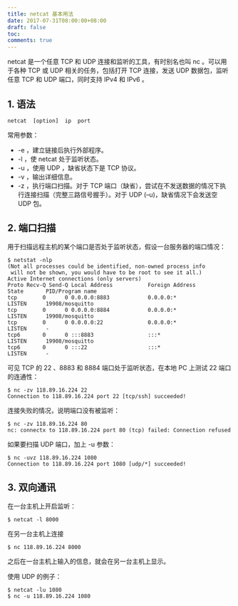 ```yaml
---
title: netcat 基本用法
date: 2017-07-31T08:00:00+08:00
draft: false
toc:
comments: true
---
```



netcat 是一个任意 TCP 和 UDP 连接和监听的工具，有时别名也叫 nc 。可以用于各种 TCP 或 UDP 相关的任务，包括打开 TCP 连接，发送 UDP 数据包，监听任意 TCP 和 UDP 端口，同时支持 IPv4 和 IPv6 。

## 1. 语法

    netcat  [option]  ip  port

常用参数：

* -e ，建立链接后执行外部程序。
* -l ，使 netcat 处于监听状态。
* -u ，使用 UDP ，缺省状态下是 TCP 协议。
* -v ，输出详细信息。
* -z ，执行端口扫描。对于 TCP 端口（缺省），尝试在不发送数据的情况下执行连接扫描（完整三路信号握手）。对于 UDP (–u)，缺省情况下会发送空 UDP 包。

## 2. 端口扫描

用于扫描远程主机的某个端口是否处于监听状态，假设一台服务器的端口情况：

    $ netstat -nlp
    (Not all processes could be identified, non-owned process info
     will not be shown, you would have to be root to see it all.)
    Active Internet connections (only servers)
    Proto Recv-Q Send-Q Local Address           Foreign Address         State       PID/Program name
    tcp        0      0 0.0.0.0:8883            0.0.0.0:*               LISTEN      19908/mosquitto
    tcp        0      0 0.0.0.0:8884            0.0.0.0:*               LISTEN      19908/mosquitto
    tcp        0      0 0.0.0.0:22              0.0.0.0:*               LISTEN      -
    tcp6       0      0 :::8883                 :::*                    LISTEN      19908/mosquitto
    tcp6       0      0 :::22                   :::*                    LISTEN      -

可见 TCP 的 22 、8883 和 8884 端口处于监听状态，在本地 PC 上测试 22 端口的连通性：

    $ nc -zv 118.89.16.224 22
    Connection to 118.89.16.224 port 22 [tcp/ssh] succeeded!

连接失败的情况，说明端口没有被监听：

    $ nc -zv 118.89.16.224 80
    nc: connectx to 118.89.16.224 port 80 (tcp) failed: Connection refused

如果要扫描 UDP 端口，加上 -u 参数：

    $ nc -uvz 118.89.16.224 1080
    Connection to 118.89.16.224 port 1080 [udp/*] succeeded!

## 3. 双向通讯

在一台主机上开启监听：

    $ netcat -l 8000

在另一台主机上连接

    $ nc 118.89.16.224 8000

之后在一台主机上输入的信息，就会在另一台主机上显示。

使用 UDP 的例子：

    $ netcat -lu 1080
    $ nc -u 118.89.16.224 1080

